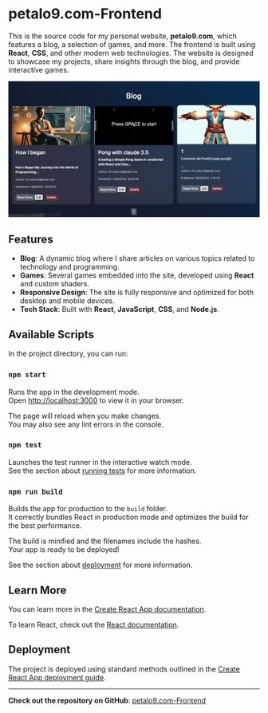 # petalo9.com-Frontend

This is the source code for my personal website, **petalo9.com**, which features a blog, a selection of games, and more. The frontend is built using **React**, **CSS**, and other modern web technologies. The website is designed to showcase my projects, share insights through the blog, and provide interactive games.

![Website Preview](./image.png)

## Features

- **Blog**: A dynamic blog where I share articles on various topics related to technology and programming.
- **Games**: Several games embedded into the site, developed using **React** and custom shaders.
- **Responsive Design**: The site is fully responsive and optimized for both desktop and mobile devices.
- **Tech Stack**: Built with **React**, **JavaScript**, **CSS**, and **Node.js**.

## Available Scripts

In the project directory, you can run:

### `npm start`

Runs the app in the development mode.\
Open [http://localhost:3000](http://localhost:3000) to view it in your browser.

The page will reload when you make changes.\
You may also see any lint errors in the console.

### `npm test`

Launches the test runner in the interactive watch mode.\
See the section about [running tests](https://facebook.github.io/create-react-app/docs/running-tests) for more information.

### `npm run build`

Builds the app for production to the `build` folder.\
It correctly bundles React in production mode and optimizes the build for the best performance.

The build is minified and the filenames include the hashes.\
Your app is ready to be deployed!

See the section about [deployment](https://facebook.github.io/create-react-app/docs/deployment) for more information.


## Learn More

You can learn more in the [Create React App documentation](https://facebook.github.io/create-react-app/docs/getting-started).

To learn React, check out the [React documentation](https://reactjs.org/).

## Deployment

The project is deployed using standard methods outlined in the [Create React App deployment guide](https://facebook.github.io/create-react-app/docs/deployment).

---

**Check out the repository on GitHub**: [petalo9.com-Frontend](https://github.com/PitiGo/petalo9.com-Frontend)